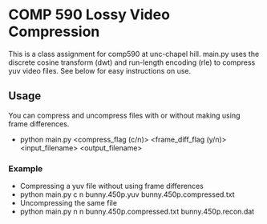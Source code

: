 # COMP 590 Lossy Video Compression

This is a class assignment for comp590 at unc-chapel hill. main.py uses the discrete cosine transform (dwt) and run-length encoding (rle) to compress yuv video files. See below for easy instructions on use.

## Usage
You can compress and uncompress files with or without making using frame differences.
* python main.py <compress_flag (c/n)> <frame_diff_flag (y/n)> <input_filename> <output_filename>

### Example
* Compressing a yuv file without using frame differences
* python main.py c n bunny.450p.yuv bunny.450p.compressed.txt
* Uncompressing the same file
* python main.py n n bunny.450p.compressed.txt bunny.450p.recon.dat
